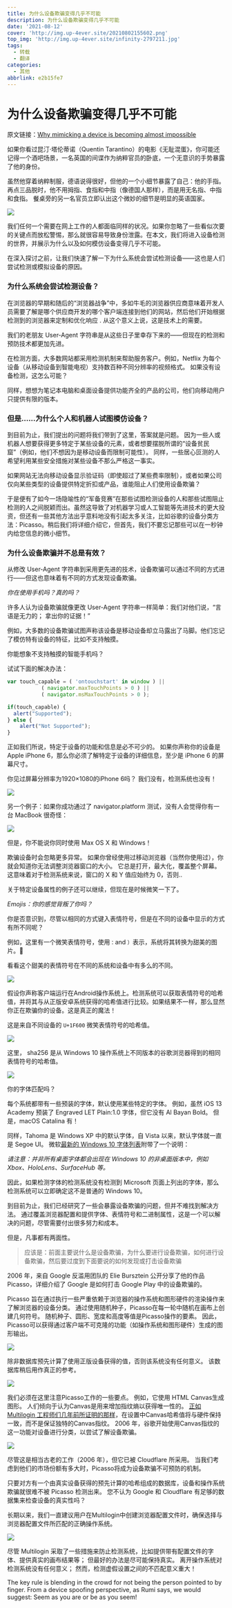 ```yaml
---
title: 为什么设备欺骗变得几乎不可能
description: 为什么设备欺骗变得几乎不可能
date: '2021-08-12'
cover: 'http://img.up-4ever.site/20210802155602.png'
top_img: 'http://img.up-4ever.site/infinity-2797211.jpg'
tags:
  - 转载
  - 翻译
categories:
  - 其他
abbrlink: e2b15fe7
---
```


# 为什么设备欺骗变得几乎不可能

原文链接：[Why mimicking a device is becoming almost impossible](https://multilogin.com/why-mimicking-a-device-is-almost-impossible/)

如果你看过昆汀·塔伦蒂诺（Quentin Tarantino）的电影《无耻混蛋》，你可能还记得一个酒吧场景，一名英国的间谍作为纳粹官员的卧底，一个无意识的手势暴露了他的身份。

虽然他穿着纳粹制服，德语说得很好，但他的一个小细节暴露了自己：他的手指。 再点三品脱时，他不用拇指、食指和中指（像德国人那样），而是用无名指、中指和食指。 餐桌旁的另一名官员立即认出这个微妙的细节是明显的英语国家。

![](http://img.up-4ever.site/20210802155602.png)

我们任何一个需要在网上工作的人都面临同样的状况。如果你忽略了一些看似次要的关键点而放松警惕，那么就很容易导致身份泄露。在本文，我们将进入设备检测的世界，并展示为什么以及如何模仿设备变得几乎不可能。

在深入探讨之前，让我们快速了解一下为什么系统会尝试检测设备——这也是人们尝试检测或模拟设备的原因。

### 为什么系统会尝试检测设备？

在浏览器的早期和随后的“浏览器战争”中，多如牛毛的浏览器供应商意味着开发人员需要了解是哪个供应商开发的哪个客户端连接到他们的网站，然后他们开始根据检测到的浏览器来定制和优化响应 . 从这个意义上说，这是技术上的需要。

我们的老朋友 User-Agent 字符串是从这些日子里幸存下来的——但现在的检测和预防技术都更加先进。

在检测方面，大多数网站都采用检测机制来帮助服务客户。例如，Netflix 为每个设备（从移动设备到智能电视）支持数百种不同分辨率的视频格式。 如果没有设备检测，这怎么可能？

同样，想想为笔记本电脑和桌面设备提供功能齐全的产品的公司，他们向移动用户只提供有限的版本。

### 但是……为什么个人和机器人试图模仿设备？

到目前为止，我们提出的问题将我们带到了这里，答案就是问题。 因为一些人或机器人想要获得更多特定于某些设备的元素，或者想要摆脱所谓的“设备贫民窟”（例如，他们不想因为是移动设备而限制可能性）。 同样，一些居心叵测的人希望利用某些安全措施对某些设备不那么严格这一事实。

如果网站无法向移动设备显示验证码（即使超过了某些费率限制），或者如果公司仅向某些类型的设备提供特定折扣或产品，谁能阻止人们使用设备欺骗？

于是便有了如今一场隐喻性的“军备竞赛”在那些试图检测设备的人和那些试图阻止检测的人之间脱颖而出。虽然这导致了对机器学习或人工智能等先进技术的更大投资，但还有一些其他方法出乎意料地没有引起太多关注，比如谷歌的设备分类方法：Picasso。稍后我们将详细介绍它，但首先，我们不要忘记那些可以在一秒钟内给您信息的微小细节。

### 为什么设备欺骗并不总是有效？

从修改 User-Agent 字符串到采用更先进的技术，设备欺骗可以通过不同的方式进行——但这也意味着有不同的方式发现设备欺骗。

*你在使用手机吗？真的吗？*

许多人认为设备欺骗就像更改 User-Agent 字符串一样简单：我们对他们说，“言语是无力的； 拿出你的证据！”

例如，大多数的设备欺骗试图声称该设备是移动设备却立马露出了马脚。他们忘记了模仿特有设备的特征，比如不支持触摸。

你能想象不支持触摸的智能手机吗？

试试下面的解决办法：

```js
var touch_capable = ( 'ontouchstart' in window ) || 
           ( navigator.maxTouchPoints > 0 ) || 
           ( navigator.msMaxTouchPoints > 0 );

if(touch_capable) {
  alert("Supported");
} else {
	alert("Not Supported");
}
```

正如我们所说，特定于设备的功能和信息是必不可少的。 如果你声称你的设备是 Apple iPhone 6，那么你必须了解特定于设备的详细信息，至少是 iPhone 6 的屏幕尺寸。

你见过屏幕分辨率为1920×1080的iPhone 6吗？ 我们没有，检测系统也没有！

![](http://img.up-4ever.site/20210802161709.png)

另一个例子：如果你成功通过了 navigator.platform 测试，没有人会觉得你有一台 MacBook 很奇怪：

![](http://img.up-4ever.site/20210802161822.png)

但是，你不能说你同时使用 Max OS X 和 Windows！

欺骗设备时会忽略更多异常。 如果你曾经使用过移动浏览器（当然你使用过），你就会知道你无法调整浏览器窗口的大小。 它总是打开，最大化，覆盖整个屏幕。 这意味着对于检测系统来说，窗口的 X 和 Y 值应始终为 0，否则..

关于特定设备属性的例子还可以继续，但现在是时候微笑一下了。

*Emojis：你的感觉背叛了你吗？*

你是否意识到，尽管以相同的方式键入表情符号，但是在不同的设备中显示的方式有所不同呢？

例如，这里有一个微笑表情符号，使用`：`and `）`表示，系统将其转换为甜美的图片。🙂

看看这个甜美的表情符号在不同的系统和设备中有多么的不同。

![](http://img.up-4ever.site/20210802161944.png)

假设你声称客户端运行在Android操作系统上。检测系统可以获取表情符号的哈希值，并将其与从正版安卓系统获得的哈希值进行比较。如果结果不一样，那么显然你正在欺骗你的设备。这是真正的魔法！

这是来自不同设备的 `U+1F600` 微笑表情符号的哈希值。

![](http://img.up-4ever.site/20210802162227.png)

这里， sha256 是从 Windows 10 操作系统上不同版本的谷歌浏览器得到的相同表情符号的哈希值。

![](http://img.up-4ever.site/20210802162254.png)

你的字体匹配吗？

每个系统都带有一些预装的字体，默认使用某些特定的字体。 例如，虽然 iOS 13 Academy 预装了 Engraved LET Plain:1.0 字体，但它没有 Al Bayan Bold。 但是，macOS Catalina 有！

同样，Tahoma 是 Windows XP 中的默认字体，自 Vista 以来，默认字体就一直是 Segoe UI。 微软[最新的 Windows 10 字体列表](https://docs.microsoft.com/en-us/typography/fonts/windows_10_font_list)附带了一个说明：

*请注意：并非所有桌面字体都会出现在 Windows 10 的非桌面版本中，例如 Xbox、HoloLens、SurfaceHub 等。*

因此，如果检测字体的检测系统没有检测到 Microsoft 页面上列出的字体，那么检测系统可以立即确定这不是普通的 Windows 10。

到目前为止，我们已经研究了一些会暴露设备欺骗的问题，但并不难找到解决方法。 通过覆盖浏览器配置和提供字体、表情符号和二进制属性，这是一个可以解决的问题，尽管需要付出很多努力和成本。

但是，凡事都有两面性。

> 应该是：前面主要说什么是设备欺骗，为什么要进行设备欺骗，如何进行设备欺骗，然后要过度到下面要说的如何发现或打击设备欺骗

2006 年，来自 Google 反滥用团队的 Elie Bursztein 公开分享了他的作品 Picasso，详细介绍了 Google 是如何打击 Google Play 中的设备欺骗的。

Picasso 旨在通过执行一些严重依赖于浏览器的操作系统和图形硬件的渲染操作来了解浏览器的设备分类。 通过使用随机种子，Picasso在每一轮中随机在画布上创建几何符号。 随机种子、圆形、宽度和高度等值是Picasso操作的要素。 因此，Picasso可以获得通过客户端不可克隆的功能（如操作系统和图形硬件）生成的图形输出。 

![](http://img.up-4ever.site/20210802172015.png)

除非数据库预先计算了使用正版设备获得的值，否则该系统没有任何意义。 该数据库稍后用作真正的参考。

![](http://img.up-4ever.site/20210802172214.png)

我们必须在这里注意Picasso工作的一些要点。 例如，它使用 HTML Canvas生成图形。 人们倾向于认为Canvas是用来增加指纹熵以获得唯一性的。 [正如 Multilogin 工程师们几年前所证明的那样](https://www.youtube.com/watch?v=Tv0eeaMHfDw)，在设置中Canvas哈希值将与硬件保持一致，而不是保证独特的Canvas指纹。 2006 年，谷歌开始使用Canvas指纹的这一功能对设备进行分类，以尝试了解设备欺骗。

![](http://img.up-4ever.site/20210802172300.png)

尽管这是相当古老的工作（2006 年），但它已被 Cloudflare 所采用。 当我们考虑到他们的市场份额有多大时，Picasso将成为设备欺骗不可预防的机制。

只要对方有一个由真实设备获得的预先计算的哈希组成的数据库，设备和操作系统欺骗就很难不被 Picasso 检测出来。 您不认为 Google 和 Cloudflare 有足够的数据集来检查设备的真实性吗？

长期以来，我们一直建议用户在Multilogin中创建浏览器配置文件时，确保选择与浏览器配置文件所匹配的正确操作系统。

![](http://img.up-4ever.site/20210802172558.png)

尽管 Multilogin 采取了一些措施来防止检测系统，比如提供带有配置文件的字体、提供真实的画布结果等； 但最好的办法是尽可能保持真实。 离开操作系统对检测系统没有任何意义； 然而，检测虚假设置之间的不匹配意义重大！

The key rule is blending in the crowd for not being the person pointed to by finger. From a device spoofing perspective, as Rumi says, we would suggest: Seem as you are or be as you seem!